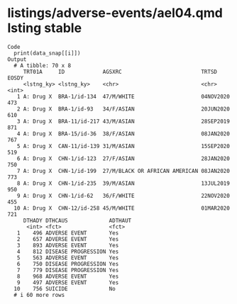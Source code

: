 # listings/adverse-events/ael04.qmd lsting stable

    Code
      print(data_snap[[i]])
    Output
      # A tibble: 70 x 8
         TRT01A     ID            AGSXRC                         TRTSD     EOSDY
         <lstng_ky> <lstng_ky>    <chr>                          <chr>     <int>
       1 A: Drug X  BRA-1/id-134  47/M/WHITE                     04NOV2020   473
       2 A: Drug X  BRA-1/id-93   34/F/ASIAN                     20JUN2020   610
       3 A: Drug X  BRA-11/id-217 43/M/ASIAN                     28SEP2019   871
       4 A: Drug X  BRA-15/id-36  38/F/ASIAN                     08JAN2020   767
       5 A: Drug X  CAN-11/id-139 31/M/ASIAN                     15SEP2020   519
       6 A: Drug X  CHN-1/id-123  27/F/ASIAN                     28JAN2020   750
       7 A: Drug X  CHN-1/id-199  27/M/BLACK OR AFRICAN AMERICAN 08JAN2020   773
       8 A: Drug X  CHN-1/id-235  39/M/ASIAN                     13JUL2019   950
       9 A: Drug X  CHN-1/id-62   36/F/WHITE                     22NOV2020   455
      10 A: Drug X  CHN-12/id-258 45/M/WHITE                     01MAR2020   721
         DTHADY DTHCAUS             ADTHAUT
          <int> <fct>               <fct>  
       1    496 ADVERSE EVENT       Yes    
       2    657 ADVERSE EVENT       Yes    
       3    893 ADVERSE EVENT       Yes    
       4    812 DISEASE PROGRESSION Yes    
       5    563 ADVERSE EVENT       Yes    
       6    750 DISEASE PROGRESSION Yes    
       7    779 DISEASE PROGRESSION Yes    
       8    968 ADVERSE EVENT       Yes    
       9    497 ADVERSE EVENT       Yes    
      10    756 SUICIDE             No     
      # i 60 more rows

